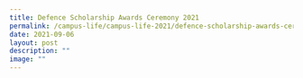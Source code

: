 ```yaml
---
title: Defence Scholarship Awards Ceremony 2021
permalink: /campus-life/campus-life-2021/defence-scholarship-awards-ceremony-2021/
date: 2021-09-06
layout: post
description: ""
image: ""
---
```

